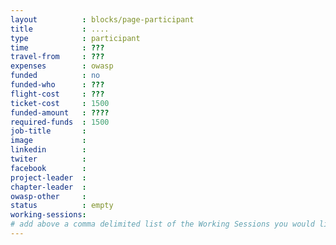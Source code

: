 ```yaml
---
layout          : blocks/page-participant
title           : ....
type            : participant
time            : ???
travel-from     : ???
expenses        : owasp
funded          : no
funded-who      : ???
flight-cost     : ???
ticket-cost     : 1500
funded-amount   : ????
required-funds  : 1500
job-title       :
image           :
linkedin        :
twiter          :
facebook        :
project-leader  :
chapter-leader  :
owasp-other     :
status          : empty
working-sessions:
# add above a comma delimited list of the Working Sessions you would like to attend (use the session's title)
---
```


<!-- put more details about participant here -->

